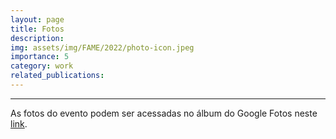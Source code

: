 ```yaml
---
layout: page
title: Fotos
description: 
img: assets/img/FAME/2022/photo-icon.jpeg
importance: 5
category: work
related_publications:
---
```

<hr>
As fotos do evento podem ser acessadas no álbum do Google Fotos neste <a href='https://photos.app.goo.gl/4LRKTRaXGuF7ZQr7A'>link</a>.